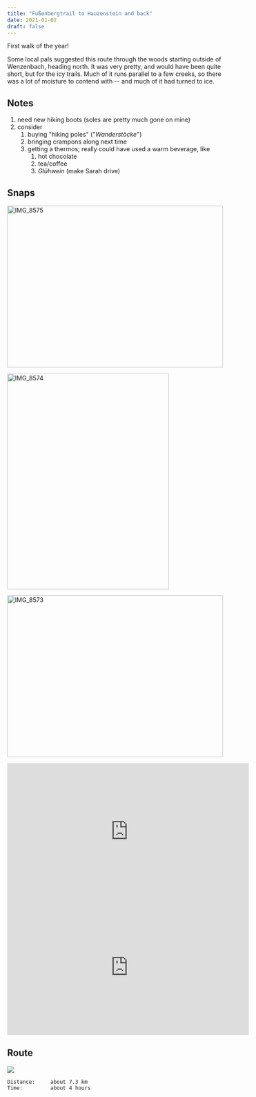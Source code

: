```yaml
---
title: "Fußenbergtrail to Hauzenstein and back"
date: 2021-01-02
draft: false
---
```


First walk of the year!

Some local pals suggested this route through the woods starting outside of Wenzenbach, heading north.  It was very pretty, and would have been quite short, but for the icy trails.  Much of it runs parallel to a few creeks, so there was a lot of moisture to contend with -- and much of it had turned to ice.  

## Notes

1. need new hiking boots (soles are pretty much gone on mine)
2. consider 
    1. buying "hiking poles" ("*Wanderstöcke*")
    2. bringing crampons along next time
    4. getting a thermos; really could have used a warm beverage, like 
        1. hot chocolate
        2. tea/coffee
        3. *Glühwein* (make Sarah drive)

## Snaps

<a data-flickr-embed="true" href="https://www.flickr.com/photos/cliff1976/50794818832/in/datetaken-public/" title="IMG_8575"><img src="https://live.staticflickr.com/65535/50794818832_bdca043824.jpg" width="500" height="375" alt="IMG_8575"></a><script async src="//embedr.flickr.com/assets/client-code.js" charset="utf-8"></script>

<a data-flickr-embed="true" href="https://www.flickr.com/photos/cliff1976/50793951208/in/datetaken-public/" title="IMG_8574"><img src="https://live.staticflickr.com/65535/50793951208_815ce893cd.jpg" width="375" height="500" alt="IMG_8574"></a><script async src="//embedr.flickr.com/assets/client-code.js" charset="utf-8"></script>

<a data-flickr-embed="true" href="https://www.flickr.com/photos/cliff1976/50793950473/in/datetaken-public/" title="IMG_8573"><img src="https://live.staticflickr.com/65535/50793950473_c6fd0aaef7.jpg" width="500" height="375" alt="IMG_8573"></a><script async src="//embedr.flickr.com/assets/client-code.js" charset="utf-8"></script>

<iframe width="560" height="315" src="https://www.youtube-nocookie.com/embed/Fk7ABUbbXf4" frameborder="0" allow="accelerometer; autoplay; clipboard-write; encrypted-media; gyroscope; picture-in-picture" allowfullscreen></iframe>

<iframe width="560" height="315" src="https://www.youtube-nocookie.com/embed/UdmHOSwJk6c" frameborder="0" allow="accelerometer; autoplay; clipboard-write; encrypted-media; gyroscope; picture-in-picture" allowfullscreen></iframe>

## Route

![](/20210102.jpg)  

```
Distance:     about 7.3 km
Time:         about 4 hours 
```
